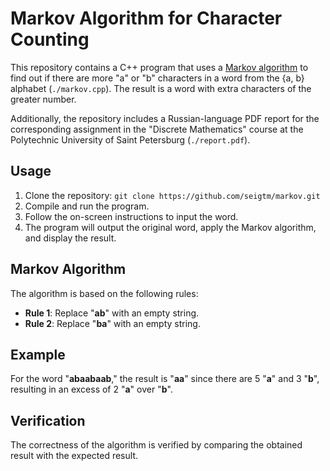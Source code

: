 # Markov Algorithm for Character Counting

This repository contains a C++ program that uses a [Markov algorithm](https://en.wikipedia.org/wiki/Markov_algorithm) to find out if there are more "a" or "b" characters in a word from the {a, b} alphabet (`./markov.cpp`). The result is a word with extra characters of the greater number.

Additionally, the repository includes a Russian-language PDF report for the corresponding assignment in the "Discrete Mathematics" course at the Polytechnic University of Saint Petersburg (`./report.pdf`).

## Usage

1. Clone the repository: `git clone https://github.com/seigtm/markov.git`
2. Compile and run the program.
3. Follow the on-screen instructions to input the word.
4. The program will output the original word, apply the Markov algorithm, and display the result.

## Markov Algorithm

The algorithm is based on the following rules:

- **Rule 1**: Replace "**ab**" with an empty string.
- **Rule 2**: Replace "**ba**" with an empty string.

## Example

For the word "**abaabaab**," the result is "**aa**" since there are 5 "**a**" and 3 "**b**", resulting in an excess of 2 "**a**" over "**b**".

## Verification

The correctness of the algorithm is verified by comparing the obtained result with the expected result.
